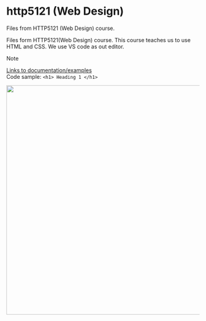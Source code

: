 # http5121 (Web Design)
Files from HTTP5121 (Web Design) course.


Files form HTTP5121(Web Design) course. This course teaches us to use HTML and CSS. We use VS code as out editor.
>[!Note]
>[Links to documentation/examples](https://www.w3schools.com/html/html_intro.asp)  
>Code sample: ```<h1> Heading 1 </h1> ```

<img src="https://kinsta.com/wp-content/uploads/2021/03/HTML-5-Badge-Logo.png" width=600>
